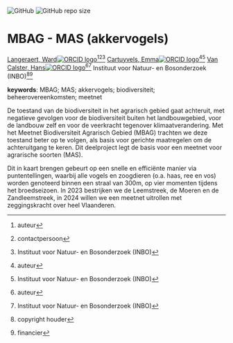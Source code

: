 <!-- spell-check: ignore:start -->
<!-- badges: start -->
![GitHub](https://img.shields.io/github/license/inbo/mbag-mas)
![GitHub repo size](https://img.shields.io/github/repo-size/inbo/mbag-mas)
<!-- badges: end -->

# MBAG - MAS (akkervogels)

[Langeraert, Ward![ORCID logo](https://info.orcid.org/wp-content/uploads/2019/11/orcid_16x16.png)](https://orcid.org/0000-0002-5900-8109)[^aut][^cre][^inbo.be]
[Cartuyvels, Emma![ORCID logo](https://info.orcid.org/wp-content/uploads/2019/11/orcid_16x16.png)](https://orcid.org/0000-0001-7856-6360)[^aut][^inbo.be]
[Van Calster, Hans![ORCID logo](https://info.orcid.org/wp-content/uploads/2019/11/orcid_16x16.png)](https://orcid.org/0000-0001-8595-8426)[^aut][^inbo.be]
Instituut voor Natuur- en Bosonderzoek (INBO)[^cph][^fnd]

[^cph]: copyright houder
[^fnd]: financier
[^aut]: auteur
[^cre]: contactpersoon
[^inbo.be]: Instituut voor Natuur- en Bosonderzoek (INBO)

**keywords**: MBAG; MAS; akkervogels; biodiversiteit; beheerovereenkomsten; meetnet
<!-- spell-check: ignore:end -->

<!-- community: inbo -->

<!-- description: start -->
De toestand van de biodiversiteit in het agrarisch gebied gaat achteruit, met negatieve gevolgen voor de biodiversiteit buiten het landbouwgebied, voor de landbouw zelf en voor de veerkracht tegenover klimaatverandering. Met het Meetnet Biodiversiteit Agrarisch Gebied (MBAG) trachten we deze toestand beter op te volgen, als basis voor gerichte maatregelen om de achteruitgang te keren. Dit deelproject legt de basis voor een meetnet voor agrarische soorten (MAS).

Dit in kaart brengen gebeurt op een snelle en efficiënte manier via puntentellingen, waarbij alle vogels en zoogdieren (o.a. haas, ree en vos) worden genoteerd binnen een straal van 300m, op vier momenten tijdens het broedseizoen. In 2023 bestrijken we de Leemstreek, de Moeren en de Zandleemstreek, in 2024 willen we een meetnet uitrollen met zeggingskracht over heel Vlaanderen.
<!-- description: end -->
